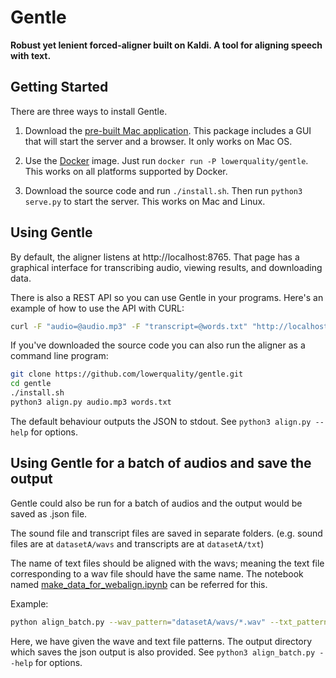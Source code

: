 # Gentle
**Robust yet lenient forced-aligner built on Kaldi. A tool for aligning speech with text.**

## Getting Started

There are three ways to install Gentle.

1. Download the [pre-built Mac application](https://github.com/lowerquality/gentle/releases/latest). This package includes a GUI that will start the server and a browser. It only works on Mac OS.

2. Use the [Docker](https://www.docker.com/) image. Just run ```docker run -P lowerquality/gentle```. This works on all platforms supported by Docker.

3. Download the source code and run ```./install.sh```. Then run ```python3 serve.py``` to start the server. This works on Mac and Linux.

## Using Gentle

By default, the aligner listens at http://localhost:8765. That page has a graphical interface for transcribing audio, viewing results, and downloading data.

There is also a REST API so you can use Gentle in your programs. Here's an example of how to use the API with CURL:

```bash
curl -F "audio=@audio.mp3" -F "transcript=@words.txt" "http://localhost:8765/transcriptions?async=false"
```

If you've downloaded the source code you can also run the aligner as a command line program:

```bash
git clone https://github.com/lowerquality/gentle.git
cd gentle
./install.sh
python3 align.py audio.mp3 words.txt
```

The default behaviour outputs the JSON to stdout.  See `python3 align.py --help` for options.

## Using Gentle for a batch of audios and save the output

Gentle could also be run for a batch of audios and the output would be saved as .json file.

The sound file and transcript files are saved in separate folders. (e.g. sound files are at `datasetA/wavs` and transcripts are at `datasetA/txt`)

The name of text files should be aligned with the wavs; meaning the text file corresponding to a wav file should have the same name. The notebook named [make_data_for_webalign.ipynb](make_data_for_webalign.ipynb) can be referred for this.

Example:
```bash
python align_batch.py --wav_pattern="datasetA/wavs/*.wav" --txt_pattern="datasetA/txt/*.txt" --output_dir temp/
```
Here, we have given the wave and text file patterns. The output directory which saves the json output is also provided.
See `python3 align_batch.py --help` for options.
